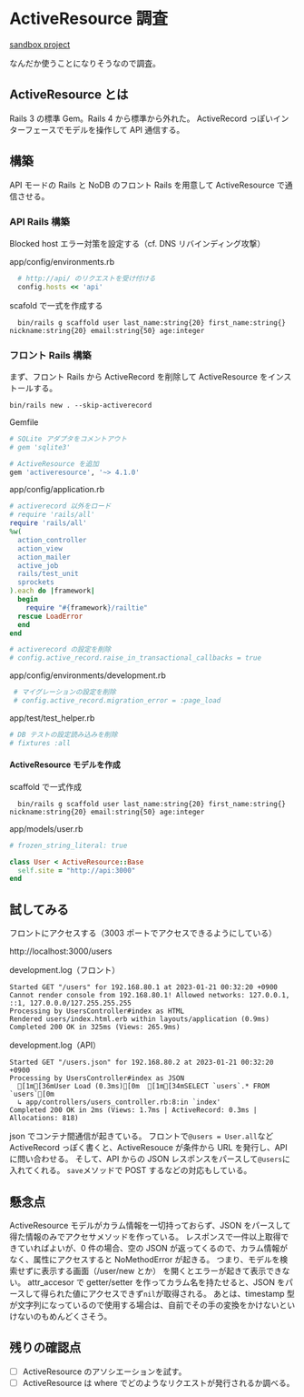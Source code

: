 # ActiveResource 調査

[sandbox project](https://github.com/chee-se/rails7-api-rails4-front)

なんだか使うことになりそうなので調査。

## ActiveResource とは

Rails 3 の標準 Gem。Rails 4 から標準から外れた。
ActiveRecord っぽいインターフェースでモデルを操作して API 通信する。

## 構築

API モードの Rails と NoDB のフロント Rails を用意して ActiveResource で通信させる。

### API Rails 構築

Blocked host エラー対策を設定する（cf. DNS リバインディング攻撃）

app/config/environments.rb

```ruby
  # http://api/ のリクエストを受け付ける
  config.hosts << 'api'
```

scafold で一式を作成する

```shell
  bin/rails g scaffold user last_name:string{20} first_name:string{} nickname:string{20} email:string{50} age:integer
```

### フロント Rails 構築

まず、フロント Rails から ActiveRecord を削除して ActiveResource をインストールする。

```shell
bin/rails new . --skip-activerecord
```

Gemfile

```ruby
# SQLite アダプタをコメントアウト
# gem 'sqlite3'

# ActiveResource を追加
gem 'activeresource', '~> 4.1.0'
```

app/config/application.rb

```ruby
# activerecord 以外をロード
# require 'rails/all'
require 'rails/all'
%w(
  action_controller
  action_view
  action_mailer
  active_job
  rails/test_unit
  sprockets
).each do |framework|
  begin
    require "#{framework}/railtie"
  rescue LoadError
  end
end

# activerecord の設定を削除
# config.active_record.raise_in_transactional_callbacks = true
```

app/config/environments/development.rb

```ruby
 # マイグレーションの設定を削除
 # config.active_record.migration_error = :page_load
```

app/test/test_helper.rb

```ruby
# DB テストの設定読み込みを削除
# fixtures :all
```

#### ActiveResource モデルを作成

scaffold で一式作成

```shell
  bin/rails g scaffold user last_name:string{20} first_name:string{} nickname:string{20} email:string{50} age:integer
```

app/models/user.rb

```ruby
# frozen_string_literal: true

class User < ActiveResource::Base
  self.site = "http://api:3000"
end
```

## 試してみる

フロントにアクセスする（3003 ポートでアクセスできるようにしている）

http://localhost:3000/users

development.log（フロント）

```log
Started GET "/users" for 192.168.80.1 at 2023-01-21 00:32:20 +0900
Cannot render console from 192.168.80.1! Allowed networks: 127.0.0.1, ::1, 127.0.0.0/127.255.255.255
Processing by UsersController#index as HTML
Rendered users/index.html.erb within layouts/application (0.9ms)
Completed 200 OK in 325ms (Views: 265.9ms)
```

development.log（API）

```
Started GET "/users.json" for 192.168.80.2 at 2023-01-21 00:32:20 +0900
Processing by UsersController#index as JSON
  [1m[36mUser Load (0.3ms)[0m  [1m[34mSELECT `users`.* FROM `users`[0m
  ↳ app/controllers/users_controller.rb:8:in `index'
Completed 200 OK in 2ms (Views: 1.7ms | ActiveRecord: 0.3ms | Allocations: 818)
```

json でコンテナ間通信が起きている。
フロントで`@users = User.all`など ActiveRecord っぽく書くと、ActiveResouce が条件から URL を発行し、API に問い合わせる。
そして、API からの JSON レスポンスをパースして`@users`に入れてくれる。
`save`メソッドで POST するなどの対応もしている。

## 懸念点

ActiveResource モデルがカラム情報を一切持っておらず、JSON をパースして得た情報のみでアクセサメソッドを作っている。
レスポンスで一件以上取得できていればよいが、0 件の場合、空の JSON が返ってくるので、カラム情報がなく、属性にアクセスすると NoMethodError が起きる。
つまり、モデルを検索せずに表示する画面（/user/new とか） を開くとエラーが起きて表示できない。
attr_accesor で getter/setter を作ってカラム名を持たせると、JSON をパースして得られた値にアクセスできず`nil`が取得される。
あとは、timestamp 型が文字列になっているので使用する場合は、自前でその手の変換をかけないといけないのもめんどくさそう。

## 残りの確認点

- [ ] ActiveResource のアソシエーションを試す。
- [ ] ActiveResource は where でどのようなリクエストが発行されるか調べる。
